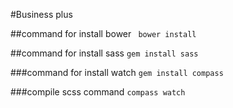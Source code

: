 #Business plus

##command for install bower
```  bower install ```

##command for install sass
``` gem install sass ```

###command for install watch
``` gem install compass ```

###compile scss command
``` compass watch ```